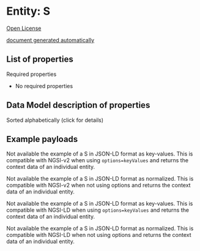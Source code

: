 Entity: S  
=========  
[Open License](https://github.com/smart-data-models//dataModel.Weather/blob/master/S/LICENSE.md)  
[document generated automatically](https://docs.google.com/presentation/d/e/2PACX-1vTs-Ng5dIAwkg91oTTUdt8ua7woBXhPnwavZ0FxgR8BsAI_Ek3C5q97Nd94HS8KhP-r_quD4H0fgyt3/pub?start=false&loop=false&delayms=3000#slide=id.gb715ace035_0_60)  

## List of properties  

Required properties  
- No required properties  ## Data Model description of properties  
Sorted alphabetically (click for details)  
## Example payloads    
Not available the example of a S in JSON-LD format as key-values. This is compatible with NGSI-v2 when  using `options=keyValues` and returns the context data of an individual entity.  
Not available the example of a S in JSON-LD format as normalized. This is compatible with NGSI-v2 when not using options and returns the context data of an individual entity.  
Not available the example of a S in JSON-LD format as key-values. This is compatible with NGSI-LD when  using `options=keyValues` and returns the context data of an individual entity.  
Not available the example of a S in JSON-LD format as normalized. This is compatible with NGSI-LD when not using options and returns the context data of an individual entity.  
